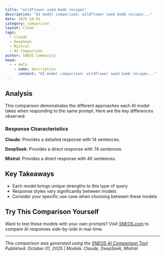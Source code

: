 ```yaml
---
title: "wildflower seed bomb recipes"
description: "AI model comparison: wildflower seed bomb recipes..."
date: 2025-10-01
category: comparison
layout: Clean
tags:
  - Claude
  - DeepSeek
  - Mistral
  - AI Comparison
author: SNEOS Community
head:
  - - meta
    - name: description
      content: "AI model comparison: wildflower seed bomb recipes..."
---
```


<ChatComparison
  title="wildflower seed bomb recipes"
  prompt="wildflower seed bomb recipes"
  :responses='{
    "Claude": "# DIY Wildflower Seed Bomb Recipes\n\nSeed bombs are a fun, eco-friendly way to spread wildflowers in suitable areas. Here are several effective recipes:\n\n## Basic Clay Recipe\n**Ingredients:**\n- 5 parts red clay powder\n- 3 parts compost or potting soil\n- 1 part native wildflower seeds\n- Water (as needed)\n\n**Instructions:**\n1. Mix dry ingredients in a bowl\n2. Gradually add water until mixture holds together\n3. Roll into walnut-sized balls\n4. Let dry for 24-48 hours\n\n## Paper Pulp Version\n**Ingredients:**\n- Shredded newspaper or paper towels\n- Native wildflower seeds\n- Compost\n- Water\n\n**Instructions:**\n1. Soak paper in water for 2 hours\n2. Blend into pulp\n3. Mix with equal parts compost and seeds\n4. Form balls and air dry\n\n## No-Clay Recipe\n**Ingredients:**\n- 3 parts potting soil\n- 1 part flour\n- 1 part wildflower seeds\n- Water\n\n**Instructions:**\n1. Mix dry ingredients\n2. Add water slowly until moldable\n3. Shape into balls\n4. Dry completely before use\n\n## Important Tips\n\n- **Use native species** appropriate for your region\n- **Get permission** before throwing on private property\n- **Best timing**: Fall or early spring planting\n- **Choose appropriate locations**: Disturbed soil, vacant lots, roadside areas (where legal)\n- **Storage**: Keep dried seed bombs in a cool, dry place\n\n## Recommended Native Wildflower Mixes\n- **Eastern US**: Black-eyed Susan, Purple Coneflower, Wild Bergamot\n- **Western US**: California Poppy, Lupine, Indian Paintbrush\n- **General**: Cosmos, Zinnias, Sunflowers (though these aren\u0027t native everywhere)\n\nWould you like specific native plant recommendations for your region?",
    "DeepSeek": "Of course! Making wildflower seed bombs is a fun, easy, and rewarding project for all ages. They are a fantastic way to guerilla garden, beautify neglected spaces, or simply plant in your own yard in a creative way.\n\nHere are a few classic and effective wildflower seed bomb recipes, from the simplest to the most durable.\n\n---\n\n### **A Crucial First Step: Choosing the Right Seeds**\n\nThis is the most important part for ecological success!\n*   **Go Native:** Choose a mix of native wildflowers for your region. These are adapted to your local climate, require less water, and are most beneficial to local pollinators (bees, butterflies) and birds.\n*   **Avoid Invasives:** Do not use invasive species or non-native ornamental flowers that can escape and harm local ecosystems.\n*   **Source Responsibly:** Buy from a reputable native seed supplier.\n*   **Consider the Site:** Is it sunny or shady? Dry or wet? Choose a seed mix that matches the conditions where you\u0027ll be throwing your bombs.\n\n---\n\n### **Recipe 1: The Classic Clay Seed Bomb (The Fukuoka Method)**\n\nThis is the most common and durable recipe. The clay protects the seeds from birds and wind until rain dissolves the bomb.\n\n**Ingredients:**\n*   1 part native wildflower seeds\n*   3 parts clay (powdered red or brown pottery clay is ideal, available at craft stores)\n*   5 parts compost or potting soil (sifted to remove large chunks)\n*   Water (as needed)\n\n**Instructions:**\n1.  **Mix Dry Ingredients:** In a large bowl, combine the seeds, clay powder, and compost. Mix thoroughly so the seeds are evenly distributed.\n2.  **Add Water Slowly:** Slowly add water a little at a time, mixing with your hands. You want a consistency like Play-Doh or cookie dough\u2014moldable but not soggy.\n3.  **Form the Bombs:** Pinch off small amounts of the mixture and roll them into firm, marble-sized balls. Don\u0027t make them too big, or they might not break down easily.\n4.  **Dry:** Place the finished seed bombs on a tray lined with newspaper or parchment paper. Let them air dry for 24-48 hours in a well-ventilated area until they are completely hard.\n\n**Why it works:** The clay shell hardens, making the bomb easy to throw and protecting the seeds. The compost provides immediate nutrients for the seedlings once the clay dissolves in the rain.\n\n---\n\n### **Recipe 2: The Simple Paper Seed Bomb (Great for Kids)**\n\nThis method uses recycled paper and is less messy. The paper acts as the carrier and mulch for the seeds.\n\n**Ingredients:**\n*   Colored construction paper or egg cartons (non-glossy, avoid plastic-lined)\n*   Native wildflower seeds\n*   Water\n*   Blender (or a bowl for hand-mashing)\n*   Cookie cutters (optional)\n*   Screen or colander\n\n**Instructions:**\n1.  **Tear \u0026 Soak:** Tear the paper into small pieces (about 1-inch squares). Place them in a bowl and cover with warm water. Soak for at least 30 minutes, or overnight.\n2.  **Blend into Pulp:** Transfer the soaked paper to a blender. Blend until it becomes a smooth, pulpy slurry. Add a generous pinch of seeds and pulse just a few times to mix (don\u0027t blend them into oblivion!).\n3.  **Drain the Pulp:** Pour the pulp into a colander or over a screen and press out the excess water.\n4.  **Form Shapes:** You can either:\n    *   **Scoop and Squeeze:** Take a small handful of pulp, squeeze out more water, and form it into a small ball or a flat disc.\n    *   **Use Cookie Cutters:** Place cookie cutters on a towel, fill them with pulp, and press down firmly to remove water.\n5.  **Dry Completely:** Let your paper seed bombs dry completely for a day or two. They will shrink and harden as they dry.\n\n**Why it works:** The paper pulp holds the seeds and, when wet, provides a moist environment for them to germinate. It\u0027s a fantastic recycling project.\n\n---\n\n### **Recipe 3: The \u0022Flinging Dough\u0022 Seed Bomb (No-Dry Method)**\n\nThis is a great, immediate-use recipe. You don\u0027t have to wait for them to dry; you can use them right away as a \u0022dough.\u0022\n\n**Ingredients:**\n*   2 parts potting soil or compost\n*   1 part flour (all-purpose or natural clay)\n*   Enough water to make a thick, sticky dough\n*   1 part native wildflower seeds\n\n**Instructions:**\n1.  **Make the Dough:** In a bowl, mix the soil and flour. Slowly add water and mix with your hands until a thick, sticky dough forms.\n2.  **Add Seeds:** Gently knead the seeds into the dough until they are evenly distributed.\n3.  **Form \u0026 Fling:** Break off small pieces and roll them into balls. These won\u0027t be as sturdy as clay bombs, but they are ready to be thrown or placed in your desired spot immediately.\n\n**Why it works:** The flour and water create a simple binder that holds the seed bomb together just long enough to get it to its destination. The soil provides the growing medium.\n\n---\n\n### **How to Use Your Seed Bombs**\n\n*   **Timing is Everything:** The best time to \u0022bomb\u0022 is in the spring or fall, coinciding with natural rainy seasons.\n*   **Aim for Bare Ground:** Throw your seed bombs onto disturbed, bare soil. They won\u0027t be as successful in thick, established lawns.\n*   **Don\u0027t Bury Them:** Just toss them and let nature do the work. The whole point is that they will break down with rain.\n*   **Guerrilla Gardening:** Toss them into vacant lots, roadside ditches (with care), or other neglected urban spaces to spread beauty. **(Always get permission if you\u0027re unsure about the land.)**\n\n### **Tips for Success**\n\n*   **Label Them:** If you make different mixes (e.g., \u0022Sunny Mix,\u0022 \u0022Shade Mix\u0022), store them in labeled paper bags or jars.\n*   **Storage:** Keep dried seed bombs in a cool, dry place until you\u0027re ready to use them.\n*   **Patience:** Nature works on its own schedule. It might take a few weeks for the seeds to germinate after a good rain.\n\nHappy bomb making",
    "Mistral": "Wildflower seed bombs are a fun and eco-friendly way to spread native wildflowers. Here are a few simple recipes to create your own seed bombs:\n\n### Recipe 1: Clay and Soil Seed Bombs\n\n**Ingredients:**\n- 1 part wildflower seeds (native to your area)\n- 3 parts red clay powder\n- 5 parts compost or potting soil\n- Water\n\n**Instructions:**\n1. Mix the wildflower seeds, red clay powder, and compost or potting soil in a large bowl.\n2. Slowly add water while mixing until the mixture reaches a consistency similar to cookie dough.\n3. Roll the mixture into small balls, about the size of a marble.\n4. Place the seed bombs on a tray lined with parchment paper and let them dry for 24-48 hours.\n5. Once dry, store them in a cool, dry place until ready to use.\n\n### Recipe 2: Paper Pulp Seed Bombs\n\n**Ingredients:**\n- 1 part wildflower seeds\n- 2 parts shredded paper (newspaper or recycled paper)\n- Water\n\n**Instructions:**\n1. Soak the shredded paper in water for a few hours until it becomes soft and pulpy.\n2. Blend the paper pulp in a blender until smooth.\n3. Squeeze out excess water from the pulp.\n4. Mix the wildflower seeds into the paper pulp.\n5. Form the mixture into small balls and let them dry for 24-48 hours.\n6. Once dry, store them in a cool, dry place until ready to use.\n\n### Recipe 3: Coconut Coir Seed Bombs\n\n**Ingredients:**\n- 1 part wildflower seeds\n- 3 parts coconut coir (rehydrated)\n- 2 parts compost or potting soil\n- Water\n\n**Instructions:**\n1. Rehydrate the coconut coir by soaking it in water until it expands.\n2. Mix the wildflower seeds, rehydrated coconut coir, and compost or potting soil in a large bowl.\n3. Slowly add water while mixing until the mixture reaches a consistency similar to cookie dough.\n4. Roll the mixture into small balls, about the size of a marble.\n5. Place the seed bombs on a tray lined with parchment paper and let them dry for 24-48 hours.\n6. Once dry, store them in a cool, dry place until ready to use.\n\n### Tips for Using Seed Bombs:\n- Choose wildflower seeds that are native to your area to ensure they will thrive and support local pollinators.\n- Toss the seed bombs in areas where you want wildflowers to grow, such as vacant lots, meadows, or along trails.\n- Make sure to toss them during the appropriate planting season for your region.\n- Avoid areas with heavy foot traffic or where mowing is frequent.\n\nEnjoy spreading beauty and biodiversity with your homemade seed bombs!"
  }'
  published-date="18:28"
/>

## Analysis

This comparison demonstrates the different approaches each AI model takes when responding to the same prompt. Here are the key differences observed:

### Response Characteristics

**Claude**: Provides a detailed response with 14 sentences. 

**DeepSeek**: Provides a direct response with 74 sentences. 

**Mistral**: Provides a direct response with 40 sentences. 

## Key Takeaways

- Each model brings unique strengths to this type of query
- Response styles vary significantly between models
- Consider your specific use case when choosing between these models

## Try This Comparison Yourself

Want to test these models with your own prompts? Visit [SNEOS.com](https://sneos.com) to compare AI responses side-by-side in real-time.

---

*This comparison was generated using the [SNEOS AI Comparison Tool](https://sneos.com)*
*Published: October 01, 2025 | Models: Claude, DeepSeek, Mistral*
